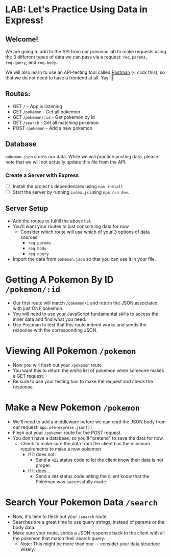 # LAB: Let's Practice Using Data in Express!

## Welcome!

We are going to add to the API from our previous lab to make requests using the 3 different types of data we can pass via a request: `req.params`, `req.query`, and `req.body`.

We will also learn to use an API-testing tool called [Postman](https://postman.co) (< click this), so that we do not need to have a frontend at all. Yay! 🥳

## Routes:

* GET `/` - App is listening
* GET `/pokemon` - Get all pokemon
* GET `/pokemon/:id` - Get pokemon by id
* GET `/search` - Get all matching pokemon
* POST `/pokemon` - Add a new pokemon


## Database

`pokemon.json` stores our data. While we will practice posting data, please note that we will not actually update this file from the API.

### Create a Server with Express

- [ ] Install the project's dependencies using `npm install`
- [ ] Start the server by running `index.js` using `npm run dev`.

## Server Setup

- Add the routes to fulfill the above list.
- You'll want your routes to just console.log data for now
  - Consider which route will use which of your 3 options of data sources:
    - `req.params`
    - `req.body`
    - `req.query`
- Import the data from `pokemon.json` so that you can use it in your file.

# Getting A Pokemon By ID `/pokemon/:id`

- Our first route will match `/pokemon/1` and return the JSON associated with just ONE pokemon.
- You will need to use your JavaScript fundamental skills to access the inner data and find what you need.
- Use Postman to test that this route indeed works and sends the response with the corresponding JSON.

# Viewing All Pokemon `/pokemon`

- Now you will flesh out your `/pokemon` route
- You want this to return the *entire* list of pokemon when someone makes a GET request.
- Be sure to use your testing tool to make the request and check the response.

# Make a New Pokemon `/pokemon`

- We'll need to add a middleware before we can read the JSON body from our request: `app.use(express.json())`
- Flesh out your `/pokemon` route for the POST request.
- You don't have a database, so you'll "pretend" to save the data for now.
  - Check to make sure the data from the client has the minimum requirements to make a new pokemon
    - If it does not:
      - Send a `422` status code to let the client know their data is not proper.
    - If it does...
      - Send a `204` status code letting the client know that the Pokemon was successfully made.


# Search Your Pokemon Data `/search`

- Now, it's time to flesh out your `/search` route.
- Searches are a great time to use query strings, instead of params or the body data.
- Make sure your route, sends a JSON response back to the client with all the pokemon that match their search query.
  - Note: This might be more than one -- consider your data structure wisely.

